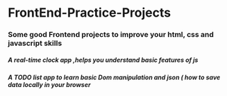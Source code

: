 <h1>FrontEnd-Practice-Projects</h1>

<h3>Some good Frontend projects to improve your html, css and javascript skills</h3>
<h5>A real-time clock app ,helps you understand basic features of js </h5>
<h5>A TODO list app to learn basic Dom manipulation and json ( how to save data locally in your browser</h5>